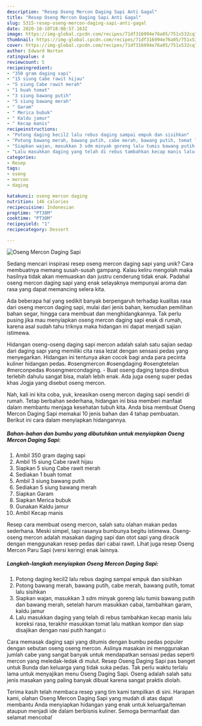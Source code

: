 ```yaml
---
description: "Resep Oseng Mercon Daging Sapi Anti Gagal"
title: "Resep Oseng Mercon Daging Sapi Anti Gagal"
slug: 5315-resep-oseng-mercon-daging-sapi-anti-gagal
date: 2020-10-10T18:08:57.163Z
image: https://img-global.cpcdn.com/recipes/71df316994e76a05/751x532cq70/oseng-mercon-daging-sapi-foto-resep-utama.jpg
thumbnail: https://img-global.cpcdn.com/recipes/71df316994e76a05/751x532cq70/oseng-mercon-daging-sapi-foto-resep-utama.jpg
cover: https://img-global.cpcdn.com/recipes/71df316994e76a05/751x532cq70/oseng-mercon-daging-sapi-foto-resep-utama.jpg
author: Edward Norton
ratingvalue: 4
reviewcount: 5
recipeingredient:
- "350 gram daging sapi"
- "15 siung Cabe rawit hijau"
- "5 siung Cabe rawit merah"
- "1 buah tomat"
- "3 siung bawang putih"
- "5 siung bawang merah"
- " Garam"
- " Merica bubuk"
- " Kaldu jamur"
- " Kecap manis"
recipeinstructions:
- "Potong daging kecil2 lalu rebus daging sampai empuk dan sisihkan"
- "Potong bawang merah, bawang putih, cabe merah, bawang putih, tomat lalu sisihkan"
- "Siapkan wajan, masukkan 3 sdm minyak goreng lalu tumis bawang putih dan bawang merah, setelah harum masukkan cabai, tambahkan garam, kaldu jamur"
- "Lalu masukkan daging yang telah di rebus tambahkan kecap manis lalu koreksi rasa, terakhir masukkan tomat lalu matikan kompor dan siap disajikan dengan nasi putih hangat☺"
categories:
- Resep
tags:
- oseng
- mercon
- daging

katakunci: oseng mercon daging 
nutrition: 146 calories
recipecuisine: Indonesian
preptime: "PT38M"
cooktime: "PT30M"
recipeyield: "1"
recipecategory: Dessert

---
```



![Oseng Mercon Daging Sapi](https://img-global.cpcdn.com/recipes/71df316994e76a05/751x532cq70/oseng-mercon-daging-sapi-foto-resep-utama.jpg)

Sedang mencari inspirasi resep oseng mercon daging sapi yang unik? Cara membuatnya memang susah-susah gampang. Kalau keliru mengolah maka hasilnya tidak akan memuaskan dan justru cenderung tidak enak. Padahal oseng mercon daging sapi yang enak selayaknya mempunyai aroma dan rasa yang dapat memancing selera kita.

Ada beberapa hal yang sedikit banyak berpengaruh terhadap kualitas rasa dari oseng mercon daging sapi, mulai dari jenis bahan, kemudian pemilihan bahan segar, hingga cara membuat dan menghidangkannya. Tak perlu pusing jika mau menyiapkan oseng mercon daging sapi enak di rumah, karena asal sudah tahu triknya maka hidangan ini dapat menjadi sajian istimewa.

Hidangan oseng-oseng daging sapi mercon adalah salah satu sajian sedap dari daging sapi yang memiliki cita rasa lezat dengan sensasi pedas yang menyegarkan. Hidangan ini tentunya akan cocok bagi anda para pecinta kuliner hidangan pedas. #osengmercon #osengdaging #osengtetelan #merconpedas #osengmercondaging. - Buat oseng daging tanpa direbus terlebih dahulu sangat bisa, malah lebih enak. Ada juga oseng super pedas khas Jogja yang disebut oseng mercon.


Nah, kali ini kita coba, yuk, kreasikan oseng mercon daging sapi sendiri di rumah. Tetap berbahan sederhana, hidangan ini bisa memberi manfaat dalam membantu menjaga kesehatan tubuh kita. Anda bisa membuat Oseng Mercon Daging Sapi memakai 10 jenis bahan dan 4 tahap pembuatan. Berikut ini cara dalam menyiapkan hidangannya.

<!--inarticleads1-->

##### Bahan-bahan dan bumbu yang dibutuhkan untuk menyiapkan Oseng Mercon Daging Sapi:

1. Ambil 350 gram daging sapi
1. Ambil 15 siung Cabe rawit hijau
1. Siapkan 5 siung Cabe rawit merah
1. Sediakan 1 buah tomat
1. Ambil 3 siung bawang putih
1. Sediakan 5 siung bawang merah
1. Siapkan  Garam
1. Siapkan  Merica bubuk
1. Gunakan  Kaldu jamur
1. Ambil  Kecap manis


Resep cara membuat oseng mercon, salah satu olahan makan pedas sederhana. Meski simpel, tapi rasanya bumbunya begitu istimewa. Oseng-oseng mercon adalah masakan daging sapi dan otot sapi yang diracik dengan menggunakan resep pedas dari cabai rawit. Lihat juga resep Oseng Mercon Paru Sapi (versi kering) enak lainnya. 

<!--inarticleads2-->

##### Langkah-langkah menyiapkan Oseng Mercon Daging Sapi:

1. Potong daging kecil2 lalu rebus daging sampai empuk dan sisihkan
1. Potong bawang merah, bawang putih, cabe merah, bawang putih, tomat lalu sisihkan
1. Siapkan wajan, masukkan 3 sdm minyak goreng lalu tumis bawang putih dan bawang merah, setelah harum masukkan cabai, tambahkan garam, kaldu jamur
1. Lalu masukkan daging yang telah di rebus tambahkan kecap manis lalu koreksi rasa, terakhir masukkan tomat lalu matikan kompor dan siap disajikan dengan nasi putih hangat☺


Cara memasak daging sapi yang ditumis dengan bumbu pedas populer dengan sebutan oseng oseng mercon. Aslinya masakan ini menggunakan jumlah cabe yang sangat banyak untuk mendapatkan sensasi pedas seperti mercon yang meledak-ledak di mulut. Resep Oseng Daging Sapi pas banget untuk Bunda dan keluarga yang tidak suka pedas. Tak perlu waktu terlalu lama untuk menyajikan menu Oseng Daging Sapi. Oseng adalah salah satu jenis masakan yang paling banyak dibuat karena sangat praktis diolah. 

Terima kasih telah membaca resep yang tim kami tampilkan di sini. Harapan kami, olahan Oseng Mercon Daging Sapi yang mudah di atas dapat membantu Anda menyiapkan hidangan yang enak untuk keluarga/teman ataupun menjadi ide dalam berbisnis kuliner. Semoga bermanfaat dan selamat mencoba!
